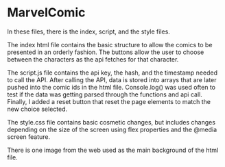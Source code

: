 # MarvelComic
In these files, there is the index, script, and the style files.

The index html file contains the basic structure to allow the comics to be presented in an orderly fashion. The buttons allow the user to choose between the characters as the api fetches for that character.

The script.js file contains the api key, the hash, and the timestamp needed to call the API. After calling the API, data is stored into arrays that are later pushed into the comic ids in the html file. Console.log() was used often to test if the data was getting parsed through the functions and api call. Finally, I added a reset button that reset the page elements to match the new choice selected.

The style.css file contains basic cosmetic changes, but includes changes depending on the size of the screen using flex properties and the @media screen feature.

There is one image from the web used as the main background of the html file.

